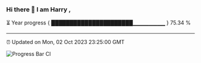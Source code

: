 ### Hi there 👋 I am Harry , 

⏳ Year progress { ██████████████████████▁▁▁▁▁▁▁▁ } 75.34 %

---

⏰ Updated on Mon, 02 Oct 2023 23:25:00 GMT

![Progress Bar CI](https://github.com/duykhang68/duykhang68/workflows/Progress%20Bar%20CI/badge.svg)
